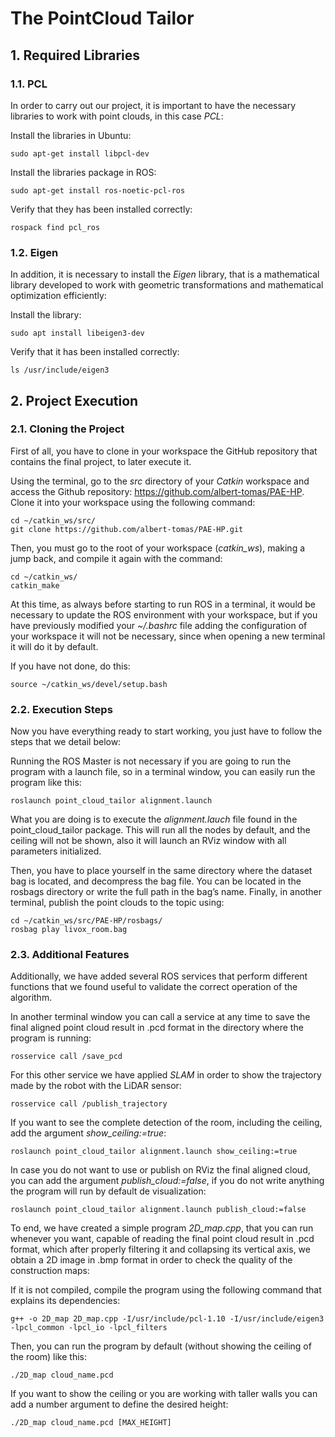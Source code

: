 # The PointCloud Tailor

## 1. Required Libraries

### 1.1. PCL

In order to carry out our project, it is important to have the necessary libraries to work with point clouds, in this case _PCL_:

Install the libraries in Ubuntu:

    sudo apt-get install libpcl-dev

Install the libraries package in ROS:

    sudo apt-get install ros-noetic-pcl-ros

Verify that they has been installed correctly:

    rospack find pcl_ros

### 1.2. Eigen

In addition, it is necessary to install the _Eigen_ library, that is a mathematical library developed to work with geometric transformations and mathematical optimization efficiently:

Install the library:

    sudo apt install libeigen3-dev

Verify that it has been installed correctly:

    ls /usr/include/eigen3

## 2. Project Execution

### 2.1. Cloning the Project

First of all, you have to clone in your workspace the GitHub repository that contains the final project, to later execute it.

Using the terminal, go to the _src_ directory of your _Catkin_ workspace and access the Github repository: https://github.com/albert-tomas/PAE-HP. Clone it into your workspace using the following command:

    cd ~/catkin_ws/src/
    git clone https://github.com/albert-tomas/PAE-HP.git

Then, you must go to the root of your workspace (_catkin_ws_), making a jump back, and compile it again with the command:

    cd ~/catkin_ws/
    catkin_make

At this time, as always before starting to run ROS in a terminal, it would be necessary to update the ROS environment with your workspace, but if you have previously modified your _~/.bashrc_ file adding the configuration of your workspace it will not be necessary, since when opening a new terminal it will do it by default. 

If you have not done, do this:

    source ~/catkin_ws/devel/setup.bash

### 2.2. Execution Steps

Now you have everything ready to start working, you just have to follow the steps that we detail below:

Running the ROS Master is not necessary if you are going to run the program with a launch file, so in a terminal window, you can easily run the program like this:

    roslaunch point_cloud_tailor alignment.launch

What you are doing is to execute the _alignment.lauch_ file found in the point_cloud_tailor package. This will run all the nodes by default, and the ceiling will not be shown, also it will launch an RViz window with all parameters initialized. 

Then, you have to place yourself in the same directory where the dataset bag is located, and decompress the bag file. You can be located in the rosbags directory or write the full path in the bag’s name. Finally, in another terminal, publish the point clouds to the topic using:

    cd ~/catkin_ws/src/PAE-HP/rosbags/
    rosbag play livox_room.bag

### 2.3. Additional Features

Additionally, we have added several ROS services that perform different functions that we found useful to validate the correct operation of the algorithm.

In another terminal window you can call a service at any time to save the final aligned point cloud result in .pcd format in the directory where the program is running:

    rosservice call /save_pcd

For this other service we have applied _SLAM_ in order to show the trajectory made by the robot with the LiDAR sensor:

    rosservice call /publish_trajectory

If you want to see the complete detection of the room, including the ceiling, add the argument _show_ceiling:=true_:

    roslaunch point_cloud_tailor alignment.launch show_ceiling:=true

In case you do not want to use or publish on RViz the final aligned cloud, you can add the argument _publish_cloud:=false_, if you do not write anything the program will run by default de visualization:

    roslaunch point_cloud_tailor alignment.launch publish_cloud:=false

To end, we have created a simple program _2D_map.cpp_, that you can run whenever you want, capable of reading the final point cloud result in .pcd format, which after properly filtering it and collapsing its vertical axis, we obtain a 2D image in .bmp format in order to check the quality of the construction maps:

If it is not compiled, compile the program using the following command that explains its dependencies:

    g++ -o 2D_map 2D_map.cpp -I/usr/include/pcl-1.10 -I/usr/include/eigen3 -lpcl_common -lpcl_io -lpcl_filters

Then, you can run the program by default (without showing the ceiling of the room) like this:

    ./2D_map cloud_name.pcd

If you want to show the ceiling or you are working with taller walls you can add a number argument to define the desired height:

    ./2D_map cloud_name.pcd [MAX_HEIGHT]
